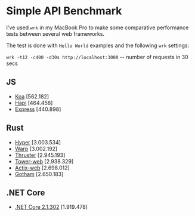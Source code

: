 # Simple API Benchmark

I've used `wrk` in my MacBook Pro to make some comparative performance tests between several web frameworks.

The test is done with `Hello World` examples and the following `wrk` settings:

`wrk -t12 -c400 -d30s http://localhost:3000` -- number of requests in 30 secs

## JS

- [Koa](https://koajs.com/) [562.182]
- [Hapi](https://hapijs.com/) [464.458]
- [Express](http://expressjs.com/) [440.898]

## Rust

- [Hyper](https://hyper.rs) [3.003.534]
- [Warp](https://github.com/seanmonstar/warp) [3.002.192]
- [Thruster](https://github.com/trezm/Thruster) [2.945.193]
- [Tower-web](https://github.com/carllerche/tower-web) [2.938.329]
- [Actix-web](https://actix.rs/) [2.698.012]
- [Gotham](https://gotham.rs/) [2.650.183]

## .NET Core

- [.NET Core 2.1.302](https://dotnet.github.io/) [1.919.478]
